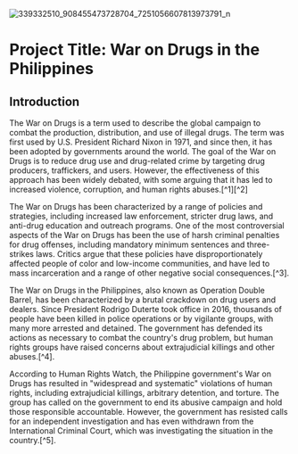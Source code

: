 ![339332510_908455473728704_7251056607813973791_n](https://user-images.githubusercontent.com/113661505/232448835-4825580e-1aa9-4b9a-ac2e-ea78c589f005.jpg)
# Project Title: War on Drugs in the Philippines

## Introduction
The War on Drugs is a term used to describe the global campaign to combat the production, distribution, and use of illegal drugs. The term was first used by U.S. President Richard Nixon in 1971, and since then, it has been adopted by governments around the world. The goal of the War on Drugs is to reduce drug use and drug-related crime by targeting drug producers, traffickers, and users. However, the effectiveness of this approach has been widely debated, with some arguing that it has led to increased violence, corruption, and human rights abuses.[^1][^2]

The War on Drugs has been characterized by a range of policies and strategies, including increased law enforcement, stricter drug laws, and anti-drug education and outreach programs. One of the most controversial aspects of the War on Drugs has been the use of harsh criminal penalties for drug offenses, including mandatory minimum sentences and three-strikes laws. Critics argue that these policies have disproportionately affected people of color and low-income communities, and have led to mass incarceration and a range of other negative social consequences.[^3].

The War on Drugs in the Philippines, also known as Operation Double Barrel, has been characterized by a brutal crackdown on drug users and dealers. Since President Rodrigo Duterte took office in 2016, thousands of people have been killed in police operations or by vigilante groups, with many more arrested and detained. The government has defended its actions as necessary to combat the country's drug problem, but human rights groups have raised concerns about extrajudicial killings and other abuses.[^4].

According to Human Rights Watch, the Philippine government's War on Drugs has resulted in "widespread and systematic" violations of human rights, including extrajudicial killings, arbitrary detention, and torture. The group has called on the government to end its abusive campaign and hold those responsible accountable. However, the government has resisted calls for an independent investigation and has even withdrawn from the International Criminal Court, which was investigating the situation in the country.[^5].


